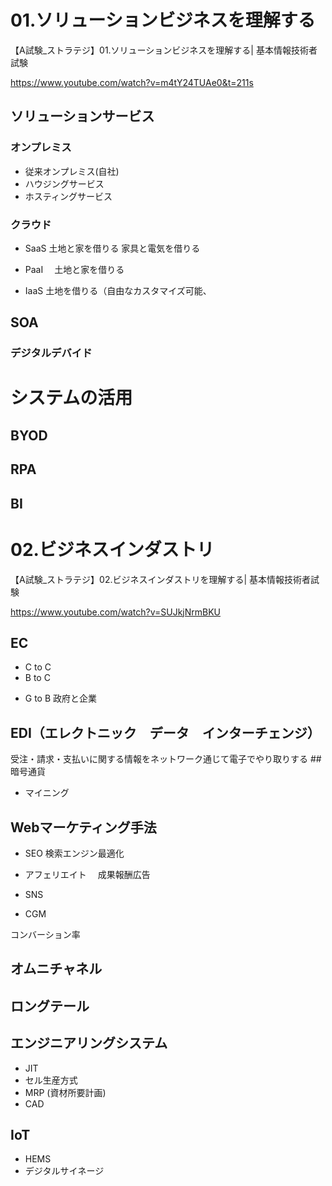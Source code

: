 # 01.ソリューションビジネスを理解する
 【A試験_ストラテジ】01.ソリューションビジネスを理解する| 基本情報技術者試験

 https://www.youtube.com/watch?v=m4tY24TUAe0&t=211s

## ソリューションサービス
 ### オンプレミス

* 従来オンプレミス(自社)
* ハウジングサービス
* ホスティングサービス


### クラウド

  + SaaS
  土地と家を借りる
  家具と電気を借りる

  + PaaI
  　土地と家を借りる
  + IaaS
   土地を借りる（自由なカスタマイズ可能、


## SOA

### デジタルデバイド

# システムの活用
## BYOD
## RPA
## BI


# 02.ビジネスインダストリ
【A試験_ストラテジ】02.ビジネスインダストリを理解する| 基本情報技術者試験

https://www.youtube.com/watch?v=SUJkjNrmBKU

## EC
* C to C
* B to C
+ G to B
 政府と企業

## EDI（エレクトニック　データ　インターチェンジ）
受注・請求・支払いに関する情報をネットワーク通じて電子でやり取りする
##　暗号通貨
+ マイニング

## Webマーケティング手法
+ SEO 
  検索エンジン最適化
+ アフェリエイト
　成果報酬広告
+ SNS

+ CGM

コンバーション率

## オムニチャネル
## ロングテール
## エンジニアリングシステム
+ JIT
+ セル生産方式
+ MRP (資材所要計画)
+ CAD 

## IoT
 
+ HEMS
+ デジタルサイネージ